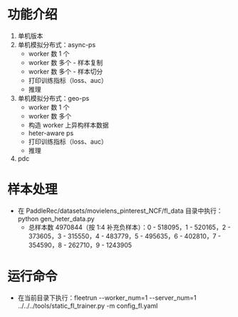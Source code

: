 # 功能介绍
1. 单机版本
2. 单机模拟分布式：async-ps
    * worker 数 1 个
    * worker 数 多个 - 样本复制
    * worker 数 多个 - 样本切分
    * 打印训练指标（loss、auc）
    * 推理
3. 单机模拟分布式：geo-ps
    * worker 数 1 个
    * worker 数 多个
    * 构造 worker 上异构样本数据
    * heter-aware ps
    * 打印训练指标（loss、auc）
    * 推理
4. pdc

# 样本处理
* 在 PaddleRec/datasets/movielens_pinterest_NCF/fl_data 目录中执行：python gen_heter_data.py
    * 总样本数 4970844（按 1:4 补充负样本）：0 - 518095，1 - 520165，2 - 373605，3 - 315550，4 - 483779，5 - 495635，6 - 402810，7 - 354590，8 - 262710，9 - 1243905
    
# 运行命令
* 在当前目录下执行：fleetrun --worker_num=1 --server_num=1 ../../../tools/static_fl_trainer.py -m config_fl.yaml
